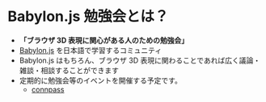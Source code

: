 # Babylon.js 勉強会とは？

- **「ブラウザ 3D 表現に関心がある人のための勉強会」**
- [Babylon.js](https://babylonjs.com) を日本語で学習するコミュニティ
- Babylon.js はもちろん、ブラウザ 3D 表現に関わることであれば広く議論・雑談・相談することができます
- 定期的に勉強会等のイベントを開催する予定です。
    - [connpass](https://babylonjs.connpass.com/)
